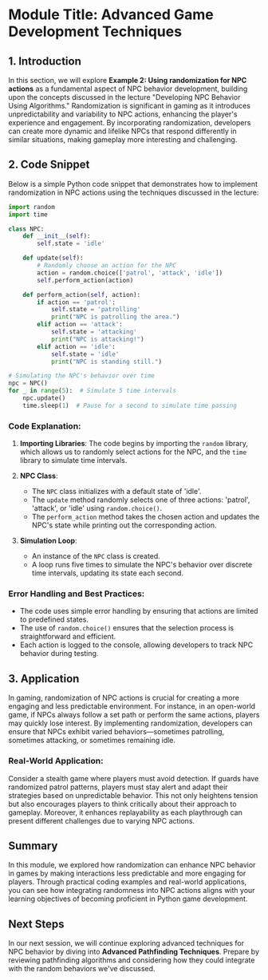 # Module Title: Advanced Game Development Techniques

## 1. Introduction
In this section, we will explore **Example 2: Using randomization for NPC actions** as a fundamental aspect of NPC behavior development, building upon the concepts discussed in the lecture "Developing NPC Behavior Using Algorithms." Randomization is significant in gaming as it introduces unpredictability and variability to NPC actions, enhancing the player's experience and engagement. By incorporating randomization, developers can create more dynamic and lifelike NPCs that respond differently in similar situations, making gameplay more interesting and challenging.

## 2. Code Snippet
Below is a simple Python code snippet that demonstrates how to implement randomization in NPC actions using the techniques discussed in the lecture:

```python
import random
import time

class NPC:
    def __init__(self):
        self.state = 'idle'

    def update(self):
        # Randomly choose an action for the NPC
        action = random.choice(['patrol', 'attack', 'idle'])
        self.perform_action(action)

    def perform_action(self, action):
        if action == 'patrol':
            self.state = 'patrolling'
            print("NPC is patrolling the area.")
        elif action == 'attack':
            self.state = 'attacking'
            print("NPC is attacking!")
        elif action == 'idle':
            self.state = 'idle'
            print("NPC is standing still.")

# Simulating the NPC's behavior over time
npc = NPC()
for _ in range(5):  # Simulate 5 time intervals
    npc.update()
    time.sleep(1)  # Pause for a second to simulate time passing
```

### Code Explanation:
1. **Importing Libraries**: The code begins by importing the `random` library, which allows us to randomly select actions for the NPC, and the `time` library to simulate time intervals.
  
2. **NPC Class**: 
   - The `NPC` class initializes with a default state of 'idle'.
   - The `update` method randomly selects one of three actions: 'patrol', 'attack', or 'idle' using `random.choice()`.
   - The `perform_action` method takes the chosen action and updates the NPC's state while printing out the corresponding action.

3. **Simulation Loop**: 
   - An instance of the `NPC` class is created.
   - A loop runs five times to simulate the NPC's behavior over discrete time intervals, updating its state each second.

### Error Handling and Best Practices:
- The code uses simple error handling by ensuring that actions are limited to predefined states. 
- The use of `random.choice()` ensures that the selection process is straightforward and efficient.
- Each action is logged to the console, allowing developers to track NPC behavior during testing.

## 3. Application
In gaming, randomization of NPC actions is crucial for creating a more engaging and less predictable environment. For instance, in an open-world game, if NPCs always follow a set path or perform the same actions, players may quickly lose interest. By implementing randomization, developers can ensure that NPCs exhibit varied behaviors—sometimes patrolling, sometimes attacking, or sometimes remaining idle. 

### Real-World Application:
Consider a stealth game where players must avoid detection. If guards have randomized patrol patterns, players must stay alert and adapt their strategies based on unpredictable behavior. This not only heightens tension but also encourages players to think critically about their approach to gameplay. Moreover, it enhances replayability as each playthrough can present different challenges due to varying NPC actions.

## Summary
In this module, we explored how randomization can enhance NPC behavior in games by making interactions less predictable and more engaging for players. Through practical coding examples and real-world applications, you can see how integrating randomness into NPC actions aligns with your learning objectives of becoming proficient in Python game development. 

## Next Steps
In our next session, we will continue exploring advanced techniques for NPC behavior by diving into **Advanced Pathfinding Techniques**. Prepare by reviewing pathfinding algorithms and considering how they could integrate with the random behaviors we've discussed.